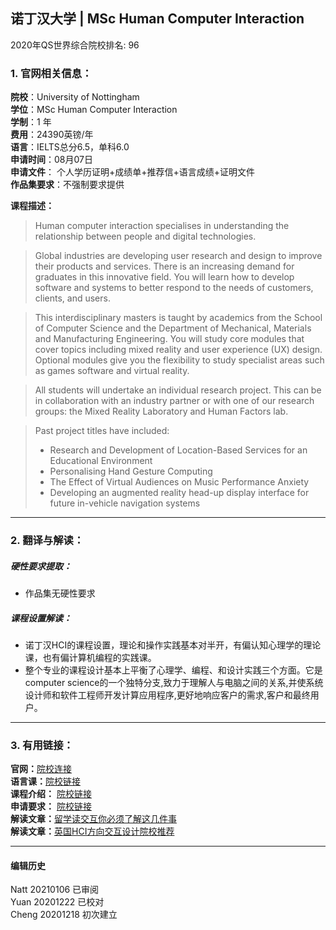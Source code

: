 ## 诺丁汉大学 | MSc Human Computer Interaction

2020年QS世界综合院校排名: 96  

### 1. 官网相关信息：

**院校**：University of Nottingham  
**学位**：MSc Human Computer Interaction  
**学制**：1 年  
**费用**：24390英镑/年  
**语言**：IELTS总分6.5，单科6.0  
**申请时间**：08月07日  
**申请文件**： 个人学历证明+成绩单+推荐信+语言成绩+证明文件  
**作品集要求**：不强制要求提供  

**课程描述：**   

> Human computer interaction specialises in understanding the relationship between people and digital technologies.

> Global industries are developing user research and design to improve their products and services. There is an increasing demand for graduates in this innovative field. You will learn how to develop software and systems to better respond to the needs of customers, clients, and users.

> This interdisciplinary masters is taught by academics from the School of Computer Science and the Department of Mechanical, Materials and Manufacturing Engineering. You will study core modules that cover topics including mixed reality and user experience (UX) design. Optional modules give you the flexibility to study specialist areas such as games software and virtual reality.

> All students will undertake an individual research project. This can be in collaboration with an industry partner or with one of our research groups: the Mixed Reality Laboratory and Human Factors lab.

> Past project titles have included:
> - Research and Development of Location-Based Services for an Educational Environment
> - Personalising Hand Gesture Computing
> - The Effect of Virtual Audiences on Music Performance Anxiety
> - Developing an augmented reality head-up display interface for future in-vehicle navigation systems


---


### 2. 翻译与解读：

##### 硬性要求提取：
- 作品集无硬性要求  

##### 课程设置解读：
- 诺丁汉HCI的课程设置，理论和操作实践基本对半开，有偏认知心理学的理论课，也有偏计算机编程的实践课。
- 整个专业的课程设计基本上平衡了心理学、编程、和设计实践三个方面。它是computer science的一个独特分支,致力于理解人与电脑之间的关系,并使系统设计师和软件工程师开发计算应用程序,更好地响应客户的需求,客户和最终用户。

---


### 3. 有用链接：
**官网：**[院校连接](https://www.nottingham.ac.uk/pgstudy/courses/computer-science/human-computer-interaction-msc.aspx)  
**语言课：**[院校链接](https://www.nottingham.ac.uk/cele/index.aspx)  
**课程介绍：** [院校链接](https://www.nottingham.ac.uk/pgstudy/courses/computer-science/human-computer-interaction-msc.aspx)  
**申请要求：** [院校链接](https://www.nottingham.ac.uk/pgstudy/courses/computer-science/human-computer-interaction-msc.aspx)  
**解读文章：**[留学读交互你必须了解这几件事](http://www.makebi.net/34036.html)  
**解读文章：**[英国HCI方向交互设计院校推荐](http://www.makebi.net/24434.html)   



---


#### 编辑历史

Natt 20210106 已审阅  
Yuan 20201222 已校对  
Cheng 20201218 初次建立  
